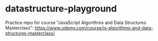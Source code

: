# datastructure-playground

Practice repo for course "JavaScript Algorithms and Data Structures Masterclass": https://www.udemy.com/course/js-algorithms-and-data-structures-masterclass/
